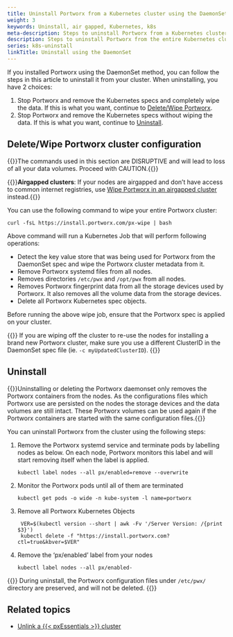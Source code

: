 ```yaml
---
title: Uninstall Portworx from a Kubernetes cluster using the DaemonSet
weight: 3
keywords: Uninstall, air gapped, Kubernetes, k8s
meta-description: Steps to uninstall Portworx from a Kubernetes cluster
description: Steps to uninstall Portworx from the entire Kubernetes cluster
series: k8s-uninstall
linkTitle: Uninstall using the DaemonSet
---
```


If you installed Portworx using the DaemonSet method, you can follow the steps in this article to uninstall it from your cluster. When uninstalling, you have 2 choices:

1. Stop Portworx and remove the Kubernetes specs and completely wipe the data. If this is what you want, continue to [Delete/Wipe Portworx](/portworx-install-with-kubernetes/operate-and-maintain-on-kubernetes/uninstall/uninstall/#delete-wipe-portworx-cluster-configuration).
2. Stop Portworx and remove the Kubernetes specs without wiping the data. If this is what you want, continue to [Uninstall](/portworx-install-with-kubernetes/operate-and-maintain-on-kubernetes/uninstall/uninstall/#uninstall).

## Delete/Wipe Portworx cluster configuration

{{<info>}}The commands used in this section are DISRUPTIVE and will lead to loss of all your data volumes. Proceed with CAUTION.{{</info>}}

{{<info>}}**Airgapped clusters**: If your nodes are airgapped and don’t have access to common internet registries, use [Wipe Portworx in an airgapped cluster](/portworx-install-with-kubernetes/operate-and-maintain-on-kubernetes/uninstall/px-wipe-airgapped/) instead.{{</info>}}

You can use the following command to wipe your entire Portworx cluster:
```text
curl -fsL https://install.portworx.com/px-wipe | bash
```

Above command will run a Kubernetes Job that will perform following operations:

* Detect the key value store that was being used for Portworx from the DaemonSet spec and wipe the Portworx cluster metadata from it.
* Remove Portworx systemd files from all nodes.
* Removes directories `/etc/pwx` and `/opt/pwx` from all nodes.
* Removes Portworx fingerprint data from all the storage devices used by Portworx. It also removes all the volume data from the storage devices.
* Delete all Portworx Kubernetes spec objects.

Before running the above wipe job, ensure that the Portworx spec is applied on your cluster.


{{<info>}}
If you are wiping off the cluster to re-use the nodes for installing a brand new Portworx cluster, make sure you use a different ClusterID in the DaemonSet spec file \(ie. `-c myUpdatedClusterID`\).
{{</info>}}

## Uninstall

{{<info>}}Uninstalling or deleting the Portworx daemonset only removes the Portworx containers from the nodes. As the configurations files which Portworx use are persisted on the nodes the storage devices and the data volumes are still intact. These Portworx volumes can be used again if the Portworx containers are started with the same configuration files.{{</info>}}

You can uninstall Portworx from the cluster using the following steps:

1. Remove the Portworx systemd service and terminate pods by labelling nodes as below. On each node, Portworx monitors this label and will start removing itself when the label is applied.
   ```text
   kubectl label nodes --all px/enabled=remove --overwrite
   ```

2. Monitor the Portworx pods until all of them are terminated
   ```text
   kubectl get pods -o wide -n kube-system -l name=portworx
   ```

3. Remove all Portworx Kubernetes Objects
   ```text
    VER=$(kubectl version --short | awk -Fv '/Server Version: /{print $3}')
    kubectl delete -f "https://install.portworx.com?ctl=true&kbver=$VER"
   ```

4. Remove the ‘px/enabled’ label from your nodes
   ```text
   kubectl label nodes --all px/enabled-
   ```

{{<info>}}
During uninstall, the Portworx configuration files under `/etc/pwx/` directory are preserved, and will not be deleted.
{{</info>}}


## Related topics

* [Unlink a {{< pxEssentials >}} cluster](/portworx-install-with-kubernetes/operate-and-maintain-on-kubernetes/troubleshooting/unlink-a-portworx-essentials-cluster/)